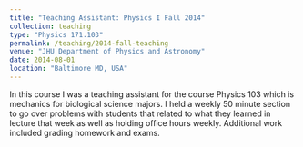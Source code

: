 ```yaml
---
title: "Teaching Assistant: Physics I Fall 2014"
collection: teaching
type: "Physics 171.103"
permalink: /teaching/2014-fall-teaching
venue: "JHU Department of Physics and Astronomy"
date: 2014-08-01
location: "Baltimore MD, USA"
---
```


In this course I was a teaching assistant for the course Physics 103 which is mechanics for biological science majors.  I held a weekly 50 minute section to go over problems with students that related to what they learned in lecture that week as well as holding office hours weekly.  Additional work included grading homework and exams.